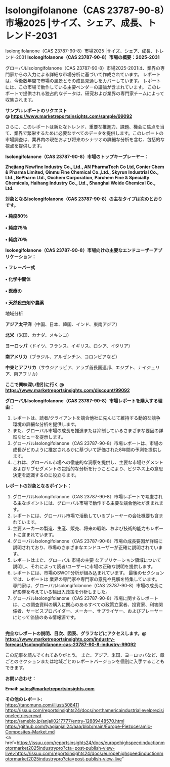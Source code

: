 # Isolongifolanone（CAS 23787-90-8）市場2025 |サイズ、シェア、成長、トレンド-2031
Isolongifolanone（CAS 23787-90-8）市場2025 |サイズ、シェア、成長、トレンド-2031
<strong><b>Isolongifolanone（CAS 23787-90-8）市場の概要：2025-2031</b></strong>

グローバルIsolongifolanone（CAS 23787-90-8）市場2025-2031は、業界の専門家からの入力による詳細な市場分析に基づいて作成されています。 レポートは、今後数年間で市場の風景とその成長見通しをカバーしています。 レポートには、この市場で動作している主要ベンダーの議論が含まれています。 このレポートで提供される独占的なデータは、研究および業界の専門家チームによって収集されます。

<strong>サンプルレポートのリクエスト @ <a href=https://www.marketreportsinsights.com/sample/99092>https://www.marketreportsinsights.com/sample/99092</a></strong>

さらに、このレポートは新たなトレンド、重要な推進力、課題、機会に焦点を当て、業界で繁栄するために必要なすべてのデータを提供します。このレポートの市場調査は、業界内の現在および将来のシナリオの詳細な分析を含む、包括的な視点を提供します。

<strong>Isolongifolanone（CAS 23787-90-8）市場のトップキープレーヤー：</strong>

<strong>Zhejiang Newfine Industry Co., Ltd., AN PharmaTech Co Ltd, Conier Chem & Pharma Limited, Qinmu Fine Chemical Co.,Ltd., Skyrun Industrial Co., Ltd., BePharm Ltd., Oxchem Corporation, Parchem Fine & Specialty Chemicals, Haihang Industry Co., Ltd., Shanghai Weide Chemical Co., Ltd.</strong>

<strong><b>対象となるIsolongifolanone（CAS 23787-90-8）の主なタイプは次のとおりです。</b></strong>

<strong>• 純度80％<br><br>• 純度75％<br><br>• 純度70％</strong>

<strong><b>Isolongifolanone（CAS 23787-90-8）市場向けの主要なエンドユーザーアプリケーション：</b></strong>

<strong>• フレーバー式<br><br>• 化学中間体<br><br>• 医療の<br><br>• 天然殺虫剤や農薬</strong>

 地域分析

<strong><b>アジア太平洋</b></strong>（中国、日本、韓国、インド、東南アジア）

<strong><b>北米</b></strong>（米国、カナダ、メキシコ）

<strong><b>ヨーロッパ</b></strong>（ドイツ、フランス、イギリス、ロシア、イタリア）

<strong><b>南アメリカ</b></strong>（ブラジル、アルゼンチン、コロンビアなど）

<strong><b>中東とアフリカ</b></strong>（サウジアラビア、アラブ首長国連邦、エジプト、ナイジェリア、南アフリカ）

<strong>ここで興味深い割引に行く @ <a href=https://www.marketreportsinsights.com/discount/99092>https://www.marketreportsinsights.com/discount/99092</a></strong>

<strong><b>グローバルIsolongifolanone（CAS 23787-90-8）市場レポートを購入する理由：</b></strong>
<ol>
  <li>レポートは、読者/クライアントを競合他社に先んじて維持する動的な競争環境の詳細な分析を提供します。</li>
  <li>また、グローバル市場の成長を推進または抑制しているさまざまな要因の詳細なビューを提示します。</li>
  <li>グローバルIsolongifolanone（CAS 23787-90-8）市場レポートは、市場の成長がどのように推定されるかに基づいて評価された8年間の予測を提供します。</li>
  <li>これは、グローバル市場への徹底的な洞察を提供し、主要な市場セグメントおよびサブセグメントの包括的な分析を行うことにより、ビジネス上の意思決定を認識するのに役立ちます。</li>
</ol>
<strong><b>レポートの対象となるポイント：</b></strong>
<ol>
  <li>グローバルIsolongifolanone（CAS 23787-90-8）市場レポートで考慮される主なポイントには、グローバル市場で動作する主要な競合他社が含まれます。</li>
  <li>レポートには、グローバル市場で活動しているプレーヤーの会社概要も含まれています。</li>
  <li>主要メーカーの製造、生産、販売、将来の戦略、および技術的能力もレポートに含まれています。</li>
  <li>グローバルIsolongifolanone（CAS 23787-90-8）市場の成長要因が詳細に説明されており、市場のさまざまなエンドユーザーが正確に説明されています。</li>
  <li>レポートはまた、グローバル 市場の主要 なアプリケーション領域について説明し、それによって読者/ユーザーに市場の正確な説明を提供します。</li>
  <li>レポートには、市場のSWOT分析が組み込まれています。 最後のセクションでは、レポートは 業界の専門家や専門家の意見や見解を特集しています。 専門家は、グローバルIsolongifolanone（CAS 23787-90-8）市場の成長に好影響を与えている輸出入政策を分析しました。</li>
  <li>グローバルIsolongifolanone（CAS 23787-90-8）市場に関するレポートは、この調査資料の購入に関心のあるすべての政策立案者、投資家、利害関係者、サービスプロバイダー、メーカー、サプライヤー、およびプレーヤーにとって価値のある情報源です。</li>
</ol><br>
<strong>完全なレポートの説明、目次、図表、グラフなどにアクセスします。@ <a href=https://www.marketreportsinsights.com/industry-forecast/isolongifolanone-cas-23787-90-8-industry-99092>https://www.marketreportsinsights.com/industry-forecast/isolongifolanone-cas-23787-90-8-industry-99092</a></strong>

この記事を読んでくれてありがとう。 また、アジア、米国、ヨーロッパなど、章ごとのセクションまたは地域ごとのレポートバージョンを個別に入手することもできます。

<strong><b>お問い合わせ：</b></strong>

<strong>Email: </strong><a href=mailto:sales@marketreportsinsights.com><strong>sales@marketreportsinsights.com</strong></a>

<strong>その他のレポート:</strong>
<br>
<a href=https://tanomuno.com/illust/508411>https://tanomuno.com/illust/508411</a>
<br>
<a href=https://issuu.com/reportsinsights24/docs/northamericaindustriallevelprecisionelectricscrewd>https://issuu.com/reportsinsights24/docs/northamericaindustriallevelprecisionelectricscrewd</a>
<br>
<a href=https://ameblo.jp/anjali0217777/entry-12889448570.html>https://ameblo.jp/anjali0217777/entry-12889448570.html</a>
<br>
<a href=https://github.com/tyagianjali24/aaa/blob/main/Europe-Piezoceramic-Composites-Market.md>https://github.com/tyagianjali24/aaa/blob/main/Europe-Piezoceramic-Composites-Market.md</a>
<br>
<a href=https://issuu.com/reportsinsights24/docs/europehighspeedinductionmotormarket2025industrypro?cta=post-publish-view-live>https://issuu.com/reportsinsights24/docs/europehighspeedinductionmotormarket2025industrypro?cta=post-publish-view-live</a>"
